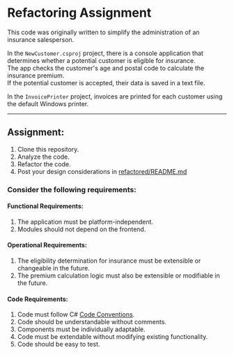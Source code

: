 # Refactoring Assignment

This code was originally written to simplify the administration of an insurance salesperson.

In the `NewCustomer.csproj` project, there is a console application that determines whether a potential customer is eligible for insurance.  
The app checks the customer's age and postal code to calculate the insurance premium.  
If the potential customer is accepted, their data is saved in a text file.

In the `InvoicePrinter` project, invoices are printed for each customer using the default Windows printer.

---

## Assignment:

1. Clone this repository.  
2. Analyze the code.  
3. Refactor the code.  
4. Post your design considerations in [refactored/README.md](refactored/README.md)

### Consider the following requirements:  

#### Functional Requirements:
1. The application must be platform-independent.  
2. Modules should not depend on the frontend.  

#### Operational Requirements:
1. The eligibility determination for insurance must be extensible or changeable in the future.  
2. The premium calculation logic must also be extensible or modifiable in the future.  

#### Code Requirements:
1. Code must follow C# [Code Conventions](https://learn.microsoft.com/en-us/dotnet/csharp/fundamentals/coding-style/coding-conventions).  
2. Code should be understandable without comments.  
3. Components must be individually adaptable.  
4. Code must be extendable without modifying existing functionality.  
5. Code should be easy to test.  